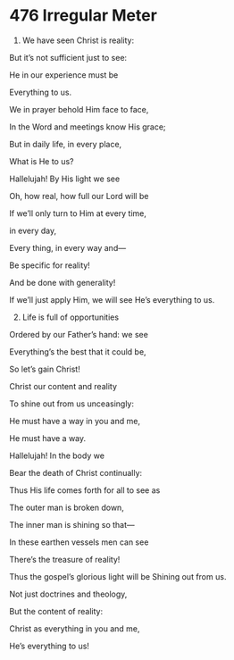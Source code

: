 # 476 Irregular Meter

1.  We have seen Christ is reality:

But it’s not sufficient just to see:

He in our experience must be

Everything to us.

We in prayer behold Him face to face,

In the Word and meetings know His grace;

But in daily life, in every place,

What is He to us?

Hallelujah! By His light we see

Oh, how real, how full our Lord will be

If we’ll only turn to Him at every time,

in every day,

Every thing, in every way and—

Be specific for reality!

And be done with generality!

If we’ll just apply Him, we will see He’s everything to us.

2.  Life is full of opportunities

Ordered by our Father’s hand: we see

Everything’s the best that it could be,

So let’s gain Christ!

Christ our content and reality

To shine out from us unceasingly:

He must have a way in you and me,

He must have a way.

Hallelujah! In the body we

Bear the death of Christ continually:

Thus His life comes forth for all to see as

The outer man is broken down,

The inner man is shining so that—

In these earthen vessels men can see

There’s the treasure of reality!

Thus the gospel’s glorious light will be Shining out from us.

Not just doctrines and theology,

But the content of reality:

Christ as everything in you and me,

He’s everything to us!

